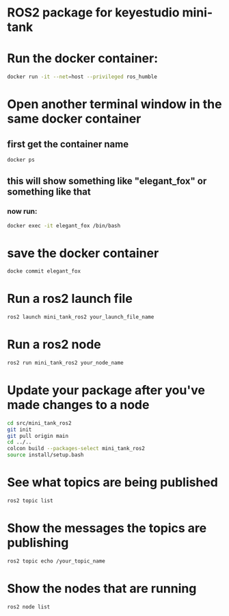 # ROS2 package for keyestudio mini-tank

# Run the docker container:
```bash
docker run -it --net=host --privileged ros_humble
```

# Open another terminal window in the same docker container
## first get the container name
```bash
docker ps
```
## this will show something like "elegant_fox" or something like that
### now run:
```bash
docker exec -it elegant_fox /bin/bash
```

# save the docker container 
```bash
docke commit elegant_fox
```

# Run a ros2 launch file
```bash
ros2 launch mini_tank_ros2 your_launch_file_name
```

# Run a ros2 node
```bash
ros2 run mini_tank_ros2 your_node_name
```

# Update your package after you've made changes to a node
```bash
cd src/mini_tank_ros2
git init
git pull origin main
cd ../..
colcon build --packages-select mini_tank_ros2
source install/setup.bash
```

# See what topics are being published
```bash 
ros2 topic list
```

# Show the messages the topics are publishing
```bash
ros2 topic echo /your_topic_name
```

# Show the nodes that are running
```bash
ros2 node list
```

